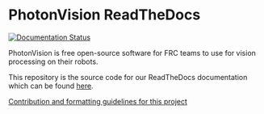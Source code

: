 # PhotonVision ReadTheDocs

[![Documentation Status](https://readthedocs.org/projects/photonvision-docs/badge/?version=latest)](https://docs.photonvision.org/en/latest/?badge=latest)

PhotonVision is free open-source software for FRC teams to use for vision processing on their robots.

This repository is the source code for our ReadTheDocs documentation which can be found [here](https://docs.photonvision.org).

[Contribution and formatting guidelines for this project](CONTRIBUTING.md)
